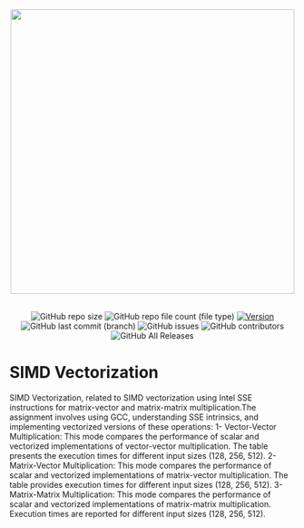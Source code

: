 <div align="center">
  <img src="https://github.com/yazansedih/Loop-Unrolling/assets/137224224/437b878c-603a-4ffb-8d18-ae35ae3f68d4" width=500px/>
  <br />
  <br />

 ![GitHub repo size](https://img.shields.io/github/repo-size/yazansedih/simd-vectorization) 
 ![GitHub repo file count (file type)](https://img.shields.io/github/directory-file-count/yazansedih/simd-vectorization) 
 [![Version](https://img.shields.io/badge/version-v1.0.0-blue)](https://github.com/yazansedih/simd-vectorization/releases/tag/v1.0.0)
 ![GitHub last commit (branch)](https://img.shields.io/github/last-commit/yazansedih/simd-vectorization/master) 
 ![GitHub issues](https://img.shields.io/github/issues/yazansedih/simd-vectorization)
 ![GitHub contributors](https://img.shields.io/github/contributors/yazansedih/simd-vectorization)
 ![GitHub All Releases](https://img.shields.io/github/downloads/yazansedih/simd-vectorization/total)
 
</div>  

<h1>SIMD Vectorization</h1>
SIMD Vectorization, related to SIMD vectorization using Intel SSE instructions for 
matrix-vector and matrix-matrix multiplication.The assignment involves using 
GCC, understanding SSE intrinsics, and implementing vectorized versions of 
these operations: 
1- Vector-Vector Multiplication: 
This mode compares the performance of scalar and vectorized implementations 
of vector-vector multiplication. The table presents the execution times for 
different input sizes (128, 256, 512). 
2- Matrix-Vector Multiplication: 
This mode compares the performance of scalar and vectorized implementations 
of matrix-vector multiplication. The table provides execution times for different 
input sizes (128, 256, 512). 
3- Matrix-Matrix Multiplication: 
This mode compares the performance of scalar and vectorized implementations 
of matrix-matrix multiplication. Execution times are reported for different input 
sizes (128, 256, 512). 
